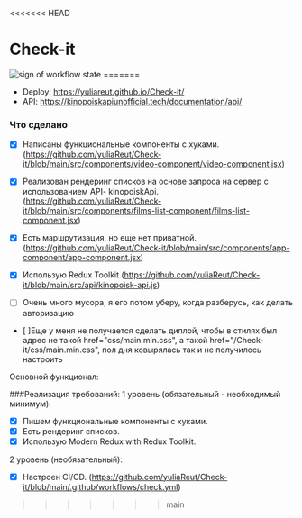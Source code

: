 <<<<<<< HEAD
# Check-it
<img src="https://github.com/yuliaReut/Check-it/actions/workflows/check.yml/badge.svg" alt="sign of workflow state">
=======

- Deploy: https://yuliareut.github.io/Check-it/
- API: https://kinopoiskapiunofficial.tech/documentation/api/

### Что сделано
- [x] Написаны функциональные компоненты c хуками.(https://github.com/yuliaReut/Check-it/blob/main/src/components/video-component/video-component.jsx)
- [x] Реализован рендеринг списков на основе запроса на сервер с использованием API- kinopoiskApi.(https://github.com/yuliaReut/Check-it/blob/main/src/components/films-list-component/films-list-component.jsx)
- [x] Есть маршрутизация, но еще нет приватной. (https://github.com/yuliaReut/Check-it/blob/main/src/components/app-component/app-component.jsx)
- [x] Использую Redux Toolkit (https://github.com/yuliaReut/Check-it/blob/main/src/api/kinopoisk-api.js)


- [ ] Очень много мусора, я его потом уберу, когда разберусь, как делать авторизацию

- [ ]Еще у меня не получается сделать диплой, чтобы в стилях был адрес не такой href="css/main.min.css", а такой href="/Check-it/css/main.min.css", пол дня ковырялась так и не получилось настроить 


Основной функционал:

###Реализация требований:
1 уровень (обязательный - необходимый минимум):
- [x] Пишем функциональные компоненты c хуками.
- [x] Есть рендеринг списков.
- [x] Использую Modern Redux with Redux Toolkit.

2 уровень (необязательный):
- [x] Настроен CI/CD. (https://github.com/yuliaReut/Check-it/blob/main/.github/workflows/check.yml)
>>>>>>> main
